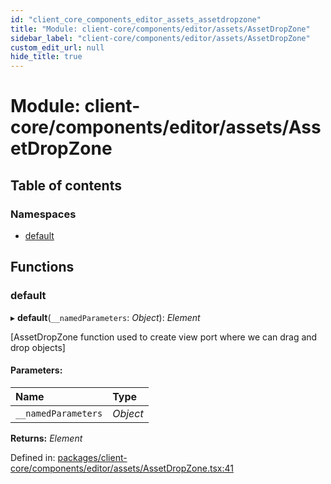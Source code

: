 ```yaml
---
id: "client_core_components_editor_assets_assetdropzone"
title: "Module: client-core/components/editor/assets/AssetDropZone"
sidebar_label: "client-core/components/editor/assets/AssetDropZone"
custom_edit_url: null
hide_title: true
---
```


# Module: client-core/components/editor/assets/AssetDropZone

## Table of contents

### Namespaces

- [default](client_core_components_editor_assets_assetdropzone.default.md)

## Functions

### default

▸ **default**(`__namedParameters`: *Object*): *Element*

[AssetDropZone function used to create view port where we can drag and drop objects]

#### Parameters:

Name | Type |
:------ | :------ |
`__namedParameters` | *Object* |

**Returns:** *Element*

Defined in: [packages/client-core/components/editor/assets/AssetDropZone.tsx:41](https://github.com/xr3ngine/xr3ngine/blob/9d253dc38/packages/client-core/components/editor/assets/AssetDropZone.tsx#L41)
